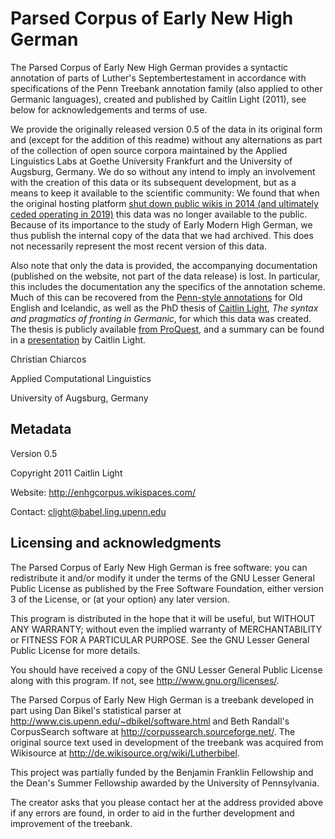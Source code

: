 # Parsed Corpus of Early New High German

The Parsed Corpus of Early New High German provides a syntactic annotation of parts of Luther's Septembertestament in accordance with specifications of the Penn Treebank annotation family (also applied to other Germanic languages), created and published by Caitlin Light (2011), see below for acknowledgements and terms of use.

We provide the originally released version 0.5 of the data in its original form and (except for the addition of this readme) without any alternations as part of the collection of open source corpora maintained by the Applied Linguistics Labs at Goethe University Frankfurt and the University of Augsburg, Germany. We do so without any intend to imply an involvement with the creation of this data or its subsequent development, but as a means to keep it available to the scientific community: We found that when the original hosting platform [shut down public wikis in 2014 (and ultimately ceded operating in 2019)](https://en.wikipedia.org/wiki/Wikispaces) this data was no longer available to the public. Because of its importance to the study of Early Modern High German, we thus publish the internal copy of the data that we had archived. This does not necessarily represent the most recent version of this data.

Also note that only the data is provided, the accompanying documentation (published on the website, not part of the data release) is lost. In particular, this includes the documentation any the specifics of the annotation scheme. Much of this can be recovered from the [Penn-style annotations](https://www.ling.upenn.edu/hist-corpora/other-corpora.html) for Old English and Icelandic, as well as the PhD thesis of [Caitlin Light](https://www.ling.upenn.edu/~clight/), _The syntax and pragmatics of fronting in Germanic_, for which this data was created. The thesis is publicly available [from ProQuest](https://www.proquest.com/docview/1289068283), and a summary can be found in a [presentation](http://www.ling.upenn.edu/~clight/newcastle-talk.pdf) by Caitlin Light.

Christian Chiarcos

Applied Computational Linguistics

University of Augsburg, Germany

## Metadata

Version 0.5

Copyright 2011 Caitlin Light

Website: http://enhgcorpus.wikispaces.com/

Contact: clight@babel.ling.upenn.edu

## Licensing and acknowledgments

The Parsed Corpus of Early New High German
is free software: you can redistribute it and/or modify
it under the terms of the GNU Lesser General Public License as published by
the Free Software Foundation, either version 3 of the License, or
(at your option) any later version.

This program is distributed in the hope that it will be useful,
but WITHOUT ANY WARRANTY; without even the implied warranty of
MERCHANTABILITY or FITNESS FOR A PARTICULAR PURPOSE.  See the
GNU Lesser General Public License for more details.

You should have received a copy of the GNU Lesser General Public License
along with this program.  If not, see <http://www.gnu.org/licenses/>.

The Parsed Corpus of Early New High German is a treebank developed in 
part using Dan Bikel's statistical parser at 
<http://www.cis.upenn.edu/~dbikel/software.html> and Beth Randall's 
CorpusSearch software at <http://corpussearch.sourceforge.net/>. The 
original source text used in development of the treebank was acquired 
from Wikisource at <http://de.wikisource.org/wiki/Lutherbibel>.

This project was partially funded by the Benjamin Franklin Fellowship and
the Dean's Summer Fellowship awarded by the University of Pennsylvania.

The creator asks that you please contact her at the address provided above
if any errors are found, in order to aid in the further development and
improvement of the treebank.
